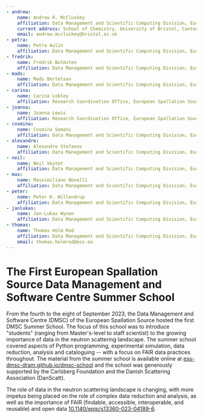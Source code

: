 ```yaml
---
- andrew:
    name: Andrew R. McCluskey
    affiliation: Data Management and Scientific Computing Division, European Spallation Source ERIC, Copenhagen, Denmark.
    current address: School of Chemistry, University of Bristol, Cantock's Close, Bristol, BS8 1TS, United Kingdom.
    email: andrew.mccluskey@bristol.ac.uk
- petra:
    name: Petra Aulin
    affiliation: Data Management and Scientific Computing Division, European Spallation Source ERIC, Copenhagen, Denmark.
- fredrik:
    name: Fredrik Bolmsten
    affiliation: Data Management and Scientific Computing Division, European Spallation Source ERIC, Copenhagen, Denmark.
- mads:
    name: Mads Bertelsen
    affiliation: Data Management and Scientific Computing Division, European Spallation Source ERIC, Copenhagen, Denmark.
- carina:
    name: Carina Lobley
    affiliation: Research Coordination Office, European Spallation Source ERIC, Lund, Sweden.
- joanna:
    name: Joanna Lewis
    affiliation: Research Coordination Office, European Spallation Source ERIC, Lund, Sweden.
- cosmina:
    name: Cosmina Somani
    affiliation: Data Management and Scientific Computing Division, European Spallation Source ERIC, Copenhagen, Denmark.
- alexandre:
    name: Alexandre Stefanov
    affiliation: Data Management and Scientific Computing Division, European Spallation Source ERIC, Copenhagen, Denmark.
- neil:
    name: Neil Veytet
    affiliation: Data Management and Scientific Computing Division, European Spallation Source ERIC, Copenhagen, Denmark.
- max:
    name: Massimiliano Novelli
    affiliation: Data Management and Scientific Computing Division, European Spallation Source ERIC, Copenhagen, Denmark.
- peter:
    name: Peter K. Willendrup
    affiliation: Data Management and Scientific Computing Division, European Spallation Source ERIC, Copenhagen, Denmark.
- janlukas:
    name: Jan-Lukas Wynen
    affiliation: Data Management and Scientific Computing Division, European Spallation Source ERIC, Copenhagen, Denmark.
- thomas:
    name: Thomas Holm Rod
    affiliation: Data Management and Scientific Computing Division, European Spallation Source ERIC, Copenhagen, Denmark.
    email: thomas.holmrod@ess.eu
---
```


# The First European Spallation Source Data Management and Software Centre Summer School

From the fourth to the eight of September 2023, the Data Management and Software Centre (DMSC) of the European Spallation Source hosted the first DMSC Summer School. 
The focus of this school was to introduce "students" (ranging from Master's-level to staff scientist) to the growing importance of data in the neutron scattering landscape.
The summer school covered aspects of Python programming, experimental simulation, data reduction, analysis and cataloguing -- with a focus on FAIR data practices throughout. 
The material from the summer school is available online at [ess-dmsc-dram.github.io/dmsc-school](https://ess-dmsc-dram.github.io/dmsc-school) and the school was generously supported by the Carlsberg Foundation and the Danish Scattering Association (DanScatt). 

The role of data in the neutron scattering landscape is changing, with more impetus being placed on the role of complex data reduction and analysis, as well as the importance of FAIR (findable, accessible, interoperable, and reusable) and open data [10.1140/epjp/s13360-023-04189-6](https://doi.org/10.1140/epjp/s13360-023-04189-6).